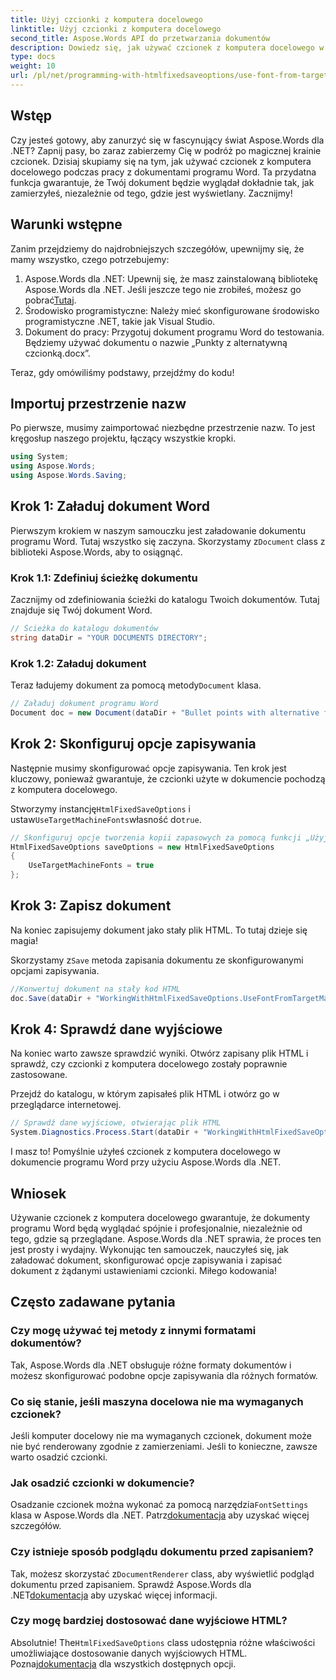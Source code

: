 ```yaml
---
title: Użyj czcionki z komputera docelowego
linktitle: Użyj czcionki z komputera docelowego
second_title: Aspose.Words API do przetwarzania dokumentów
description: Dowiedz się, jak używać czcionek z komputera docelowego w dokumentach programu Word za pomocą Aspose.Words dla .NET. Postępuj zgodnie z naszym przewodnikiem krok po kroku, aby uzyskać bezproblemową integrację czcionek.
type: docs
weight: 10
url: /pl/net/programming-with-htmlfixedsaveoptions/use-font-from-target-machine/
---
```

## Wstęp

Czy jesteś gotowy, aby zanurzyć się w fascynujący świat Aspose.Words dla .NET? Zapnij pasy, bo zaraz zabierzemy Cię w podróż po magicznej krainie czcionek. Dzisiaj skupiamy się na tym, jak używać czcionek z komputera docelowego podczas pracy z dokumentami programu Word. Ta przydatna funkcja gwarantuje, że Twój dokument będzie wyglądał dokładnie tak, jak zamierzyłeś, niezależnie od tego, gdzie jest wyświetlany. Zacznijmy!

## Warunki wstępne

Zanim przejdziemy do najdrobniejszych szczegółów, upewnijmy się, że mamy wszystko, czego potrzebujemy:

1.  Aspose.Words dla .NET: Upewnij się, że masz zainstalowaną bibliotekę Aspose.Words dla .NET. Jeśli jeszcze tego nie zrobiłeś, możesz go pobrać[Tutaj](https://releases.aspose.com/words/net/).
2. Środowisko programistyczne: Należy mieć skonfigurowane środowisko programistyczne .NET, takie jak Visual Studio.
3. Dokument do pracy: Przygotuj dokument programu Word do testowania. Będziemy używać dokumentu o nazwie „Punkty z alternatywną czcionką.docx”.

Teraz, gdy omówiliśmy podstawy, przejdźmy do kodu!

## Importuj przestrzenie nazw

Po pierwsze, musimy zaimportować niezbędne przestrzenie nazw. To jest kręgosłup naszego projektu, łączący wszystkie kropki.

```csharp
using System;
using Aspose.Words;
using Aspose.Words.Saving;
```

## Krok 1: Załaduj dokument Word

 Pierwszym krokiem w naszym samouczku jest załadowanie dokumentu programu Word. Tutaj wszystko się zaczyna. Skorzystamy z`Document` class z biblioteki Aspose.Words, aby to osiągnąć.

### Krok 1.1: Zdefiniuj ścieżkę dokumentu

Zacznijmy od zdefiniowania ścieżki do katalogu Twoich dokumentów. Tutaj znajduje się Twój dokument Word.

```csharp
// Ścieżka do katalogu dokumentów
string dataDir = "YOUR DOCUMENTS DIRECTORY";
```

### Krok 1.2: Załaduj dokument

 Teraz ładujemy dokument za pomocą metody`Document` klasa.

```csharp
// Załaduj dokument programu Word
Document doc = new Document(dataDir + "Bullet points with alternative font.docx");
```

## Krok 2: Skonfiguruj opcje zapisywania

Następnie musimy skonfigurować opcje zapisywania. Ten krok jest kluczowy, ponieważ gwarantuje, że czcionki użyte w dokumencie pochodzą z komputera docelowego.

 Stworzymy instancję`HtmlFixedSaveOptions` i ustaw`UseTargetMachineFonts`własność do`true`.

```csharp
// Skonfiguruj opcje tworzenia kopii zapasowych za pomocą funkcji „Użyj czcionek z komputera docelowego”.
HtmlFixedSaveOptions saveOptions = new HtmlFixedSaveOptions
{
    UseTargetMachineFonts = true
};
```

## Krok 3: Zapisz dokument

Na koniec zapisujemy dokument jako stały plik HTML. To tutaj dzieje się magia!

 Skorzystamy z`Save` metoda zapisania dokumentu ze skonfigurowanymi opcjami zapisywania.

```csharp
//Konwertuj dokument na stały kod HTML
doc.Save(dataDir + "WorkingWithHtmlFixedSaveOptions.UseFontFromTargetMachine.html", saveOptions);
```

## Krok 4: Sprawdź dane wyjściowe

Na koniec warto zawsze sprawdzić wyniki. Otwórz zapisany plik HTML i sprawdź, czy czcionki z komputera docelowego zostały poprawnie zastosowane.

Przejdź do katalogu, w którym zapisałeś plik HTML i otwórz go w przeglądarce internetowej.

```csharp
// Sprawdź dane wyjściowe, otwierając plik HTML
System.Diagnostics.Process.Start(dataDir + "WorkingWithHtmlFixedSaveOptions.UseFontFromTargetMachine.html");
```

I masz to! Pomyślnie użyłeś czcionek z komputera docelowego w dokumencie programu Word przy użyciu Aspose.Words dla .NET.

## Wniosek

Używanie czcionek z komputera docelowego gwarantuje, że dokumenty programu Word będą wyglądać spójnie i profesjonalnie, niezależnie od tego, gdzie są przeglądane. Aspose.Words dla .NET sprawia, że proces ten jest prosty i wydajny. Wykonując ten samouczek, nauczyłeś się, jak załadować dokument, skonfigurować opcje zapisywania i zapisać dokument z żądanymi ustawieniami czcionki. Miłego kodowania!

## Często zadawane pytania

### Czy mogę używać tej metody z innymi formatami dokumentów?
Tak, Aspose.Words dla .NET obsługuje różne formaty dokumentów i możesz skonfigurować podobne opcje zapisywania dla różnych formatów.

### Co się stanie, jeśli maszyna docelowa nie ma wymaganych czcionek?
Jeśli komputer docelowy nie ma wymaganych czcionek, dokument może nie być renderowany zgodnie z zamierzeniami. Jeśli to konieczne, zawsze warto osadzić czcionki.

### Jak osadzić czcionki w dokumencie?
 Osadzanie czcionek można wykonać za pomocą narzędzia`FontSettings` klasa w Aspose.Words dla .NET. Patrz[dokumentacja](https://reference.aspose.com/words/net/) aby uzyskać więcej szczegółów.

### Czy istnieje sposób podglądu dokumentu przed zapisaniem?
 Tak, możesz skorzystać z`DocumentRenderer` class, aby wyświetlić podgląd dokumentu przed zapisaniem. Sprawdź Aspose.Words dla .NET[dokumentacja](https://reference.aspose.com/words/net/) aby uzyskać więcej informacji.

### Czy mogę bardziej dostosować dane wyjściowe HTML?
 Absolutnie! The`HtmlFixedSaveOptions` class udostępnia różne właściwości umożliwiające dostosowanie danych wyjściowych HTML. Poznaj[dokumentacja](https://reference.aspose.com/words/net/) dla wszystkich dostępnych opcji.
